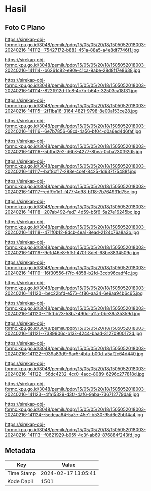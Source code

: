 # Hasil

## Foto C Plano

https://sirekap-obj-formc.kpu.go.id/3048/pemilu/pdpr/15/05/05/20/18/1505052018003-20240216-141112--75427172-b882-451a-88a5-a4e8df7746f1.jpg

https://sirekap-obj-formc.kpu.go.id/3048/pemilu/pdpr/15/05/05/20/18/1505052018003-20240216-141114--b6261c82-e90e-41ca-9abe-28d8f17e8638.jpg

https://sirekap-obj-formc.kpu.go.id/3048/pemilu/pdpr/15/05/05/20/18/1505052018003-20240216-141114--822f912d-ffe8-4c7b-b64e-32503ca18f31.jpg

https://sirekap-obj-formc.kpu.go.id/3048/pemilu/pdpr/15/05/05/20/18/1505052018003-20240216-141115--2f11ba16-3164-4821-9798-8e00a153ce28.jpg

https://sirekap-obj-formc.kpu.go.id/3048/pemilu/pdpr/15/05/05/20/18/1505052018003-20240216-141116--6e7b7856-68cd-4a56-bf04-d0a6ed4d6faf.jpg

https://sirekap-obj-formc.kpu.go.id/3048/pemilu/pdpr/15/05/05/20/18/1505052018003-20240216-141116--5bfbd2e2-d6b8-4277-8bea-0cba230f92d5.jpg

https://sirekap-obj-formc.kpu.go.id/3048/pemilu/pdpr/15/05/05/20/18/1505052018003-20240216-141117--baf8cf17-288e-4cef-8425-1d637f75488f.jpg

https://sirekap-obj-formc.kpu.go.id/3048/pemilu/pdpr/15/05/05/20/18/1505052018003-20240216-141117--edf9c1d1-f477-4d98-b118-7b764931d75e.jpg

https://sirekap-obj-formc.kpu.go.id/3048/pemilu/pdpr/15/05/05/20/18/1505052018003-20240216-141118--207ab492-fed7-4d59-b5f6-5a27e16245bc.jpg

https://sirekap-obj-formc.kpu.go.id/3048/pemilu/pdpr/15/05/05/20/18/1505052018003-20240216-141118--471f0b12-8dcb-4ea1-8ead-2124c76a8a3b.jpg

https://sirekap-obj-formc.kpu.go.id/3048/pemilu/pdpr/15/05/05/20/18/1505052018003-20240216-141119--9e1d46e8-5f5f-470f-8def-68be8834509c.jpg

https://sirekap-obj-formc.kpu.go.id/3048/pemilu/pdpr/15/05/05/20/18/1505052018003-20240216-141119--16f30556-f7fc-4858-b2fd-3ccb96cadf4c.jpg

https://sirekap-obj-formc.kpu.go.id/3048/pemilu/pdpr/15/05/05/20/18/1505052018003-20240216-141120--bec22bfd-e576-4f86-aa34-6e9aa94b6c65.jpg

https://sirekap-obj-formc.kpu.go.id/3048/pemilu/pdpr/15/05/05/20/18/1505052018003-20240216-141120--f15fbb23-58b7-490d-a11a-0be39a35359d.jpg

https://sirekap-obj-formc.kpu.go.id/3048/pemilu/pdpr/15/05/05/20/18/1505052018003-20240216-141121--7389906c-b138-4244-baad-31270900172d.jpg

https://sirekap-obj-formc.kpu.go.id/3048/pemilu/pdpr/15/05/05/20/18/1505052018003-20240216-141122--039a83d9-9ac5-4bfa-b00d-a5af2c64d440.jpg

https://sirekap-obj-formc.kpu.go.id/3048/pemilu/pdpr/15/05/05/20/18/1505052018003-20240216-141122--56dc4232-4cc0-4acc-8089-6296c277818d.jpg

https://sirekap-obj-formc.kpu.go.id/3048/pemilu/pdpr/15/05/05/20/18/1505052018003-20240216-141123--4fa15329-d3fa-4af6-9aba-736712779da9.jpg

https://sirekap-obj-formc.kpu.go.id/3048/pemilu/pdpr/15/05/05/20/18/1505052018003-20240216-141124--5edeaa64-5a3e-45e1-b530-95d6e2bb14a4.jpg

https://sirekap-obj-formc.kpu.go.id/3048/pemilu/pdpr/15/05/05/20/18/1505052018003-20240216-141113--f0621929-b955-4c3f-ab69-876884f243fd.jpg


## Metadata

| Key        | Value               |
| ---------- | ------------------- |
| Time Stamp | 2024-02-17 13:05:41 |
| Kode Dapil | 1501                |



